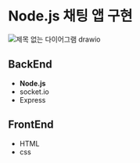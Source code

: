# Node.js 채팅 앱 구현 

![제목 없는 다이어그램 drawio](https://github.com/ParkJinWu/chattingApp/assets/110481735/a3a1c310-f20e-4d34-9a3b-8031a0b82d70)

## BackEnd
  - **Node.js**
  - socket.io
  - Express

## FrontEnd
  - HTML
  - css
